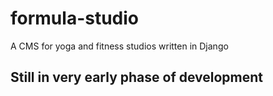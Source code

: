 # formula-studio
A CMS for yoga and fitness studios written in Django

## Still in very early phase of development
